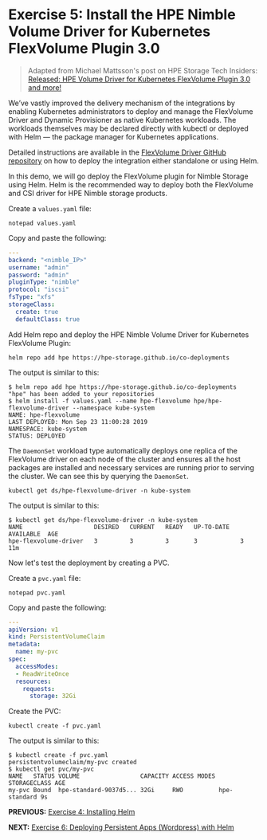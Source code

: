 # Exercise 5: Install the HPE Nimble Volume Driver for Kubernetes FlexVolume Plugin 3.0

>Adapted from Michael Mattsson's post on HPE Storage Tech Insiders: [Released: HPE Volume Driver for Kubernetes FlexVolume Plugin 3.0 and more!](https://community.hpe.com/t5/HPE-Storage-Tech-Insiders/Released-HPE-Volume-Driver-for-Kubernetes-FlexVolume-Plugin-3-0/ba-p/7063875#.Xa87O-hKiUk)


We’ve vastly improved the delivery mechanism of the integrations by enabling Kubernetes administrators to deploy and manage the FlexVolume Driver and Dynamic Provisioner as native Kubernetes workloads. The workloads themselves may be declared directly with kubectl or deployed with Helm — the package manager for Kubernetes applications.

Detailed instructions are available in the [FlexVolume Driver GitHub repository](https://github.com/hpe-storage/flexvolume-driver) on how to deploy the integration either standalone or using Helm.

In this demo, we will go deploy the FlexVolume plugin for Nimble Storage using Helm. Helm is the recommended way to deploy both the FlexVolume and CSI driver for HPE Nimble storage products.

Create a `values.yaml` file:

```
notepad values.yaml
```

Copy and paste the following:
```yaml
---
backend: "<nimble_IP>"
username: "admin"
password: "admin"
pluginType: "nimble"
protocol: "iscsi"
fsType: "xfs"
storageClass:
  create: true
  defaultClass: true
```

Add Helm repo and deploy the HPE Nimble Volume Driver for Kubernetes FlexVolume Plugin:

```
helm repo add hpe https://hpe-storage.github.io/co-deployments
```

The output is similar to this:
```
$ helm repo add hpe https://hpe-storage.github.io/co-deployments
"hpe" has been added to your repositories
$ helm install -f values.yaml --name hpe-flexvolume hpe/hpe-flexvolume-driver --namespace kube-system
NAME: hpe-flexvolume
LAST DEPLOYED: Mon Sep 23 11:00:28 2019
NAMESPACE: kube-system
STATUS: DEPLOYED
```

The `DaemonSet` workload type automatically deploys one replica of the FlexVolume driver on each node of the cluster and ensures all the host packages are installed and necessary services are running prior to serving the cluster. We can see this by querying the `DaemonSet`.

```
kubectl get ds/hpe-flexvolume-driver -n kube-system
```

The output is similar to this:
```
$ kubectl get ds/hpe-flexvolume-driver -n kube-system
NAME                    DESIRED   CURRENT   READY   UP-TO-DATE   AVAILABLE  AGE
hpe-flexvolume-driver   3         3         3       3            3          11m
```

Now let's test the deployment by creating a PVC.

Create a `pvc.yaml` file:

```
notepad pvc.yaml
```

Copy and paste the following:
```yaml
---
apiVersion: v1
kind: PersistentVolumeClaim
metadata:
  name: my-pvc
spec:
  accessModes:
  - ReadWriteOnce
  resources:
    requests:
      storage: 32Gi
```

Create the PVC:

```
kubectl create -f pvc.yaml
```

The output is similar to this:
```
$ kubectl create -f pvc.yaml
persistentvolumeclaim/my-pvc created
$ kubectl get pvc/my-pvc
NAME   STATUS VOLUME                 CAPACITY ACCESS MODES STORAGECLASS AGE
my-pvc Bound  hpe-standard-9037d5... 32Gi     RWO          hpe-standard 9s
```



**PREVIOUS:** [Exercise 4: Installing Helm](install_helm.md)

**NEXT:** [Exercise 6: Deploying Persistent Apps (Wordpress) with Helm](deploy_app_helm.md)
